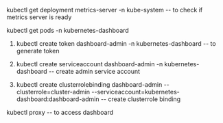 kubectl get deployment metrics-server -n kube-system -- to check if metrics server is ready

kubectl get pods -n kubernetes-dashboard

1. kubectl create token dashboard-admin -n kubernetes-dashboard -- to generate token

2. kubectl create serviceaccount dashboard-admin -n kubernetes-dashboard -- create admin service account

3. kubectl create clusterrolebinding dashboard-admin --clusterrole=cluster-admin --serviceaccount=kubernetes-dashboard:dashboard-admin -- create clusterrole binding

kubectl proxy -- to access dashboard


